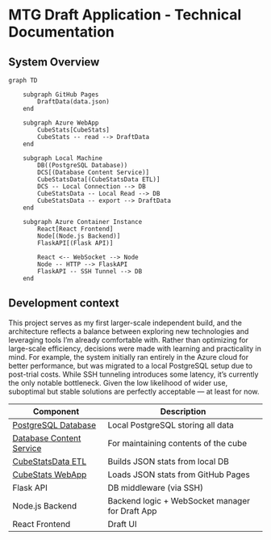 # MTG Draft Application - Technical Documentation

## System Overview

```mermaid
graph TD

    subgraph GitHub Pages
        DraftData(data.json)
    end

    subgraph Azure WebApp
        CubeStats[CubeStats]
        CubeStats -- read --> DraftData
    end

    subgraph Local Machine
        DB((PostgreSQL Database))
        DCS[(Database Content Service)]
        CubeStatsData[(CubeStatsData ETL)]
        DCS -- Local Connection --> DB
        CubeStatsData -- Local Read --> DB
        CubeStatsData -- export --> DraftData
    end

    subgraph Azure Container Instance
        React[React Frontend]
        Node[(Node.js Backend)]
        FlaskAPI[(Flask API)]
        
        React <-- WebSocket --> Node
        Node -- HTTP --> FlaskAPI
        FlaskAPI -- SSH Tunnel --> DB
    end

 ```

## Development context

This project serves as my first larger-scale independent build, and the architecture reflects a balance between exploring new technologies and leveraging tools I’m already comfortable with. Rather than optimizing for large-scale efficiency, decisions were made with learning and practicality in mind. For example, the system initially ran entirely in the Azure cloud for better performance, but was migrated to a local PostgreSQL setup due to post-trial costs. While SSH tunneling introduces some latency, it’s currently the only notable bottleneck. Given the low likelihood of wider use, suboptimal but stable solutions are perfectly acceptable — at least for now.

| Component | Description | 
|----------|----------|
| [PostgreSQL Database](./PostgreSQL.md)  | 	Local PostgreSQL storing all data  |
| [Database Content Service](./DCS.md)  | For maintaining contents of the cube  |
| [CubeStatsData ETL](./CubeStatsETL.md) | Builds JSON stats from local DB |
| [CubeStats WebApp](./CubeStatsWebApp.md) | Loads JSON stats from GitHub Pages |
| Flask API |	DB middleware (via SSH) |
| Node.js Backend | Backend logic + WebSocket manager for Draft App |
| React Frontend | Draft UI |
